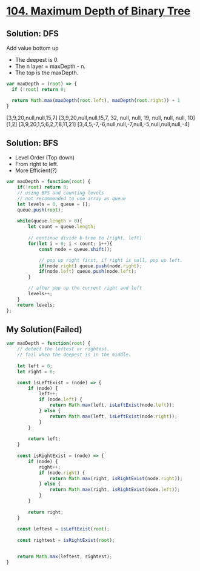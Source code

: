# [104. Maximum Depth of Binary Tree](https://leetcode.com/problems/maximum-depth-of-binary-tree/)

## Solution: DFS
Add value bottom up
- The deepest is 0.
- The n layer = maxDepth - n.
- The top is the maxDepth.

```js
var maxDepth = (root) => {
  if (!root) return 0;

  return Math.max(maxDepth(root.left), maxDepth(root.right)) + 1
}
```

[3,9,20,null,null,15,7]
[3,9,20,null,null,15,7, 32, null, null, 19, null, null, null, 10]
[1,2]
[3,9,20,1,5,6,2,7,8,11,21]
[3,4,5,-7,-6,null,null,-7,null,-5,null,null,null,-4]

## Solution: BFS

- Level Order (Top down)
- From right to left.
- More Efficient(?)

```js
var maxDepth = function(root) {
    if(!root) return 0;
    // using BFS and counting levels
    // not recommended to use array as queue
    let levels = 0, queue = [];
    queue.push(root);
    
    while(queue.length > 0){
        let count = queue.length;
        
        // continue divide b-tree to [right, left]
        for(let i = 0; i < count; i++){
            const node = queue.shift();

            // pop up right first, if right is null, pop up left.
            if(node.right) queue.push(node.right);
            if(node.left) queue.push(node.left);
        }

        // after pop up the current right and left
        levels++;
    }
    return levels;
};
```

## My Solution(Failed)
```js
var maxDepth = function(root) {
    // detect the leftest or rightest.
    // fail when the deepest is in the middle.
    
    let left = 0;
    let right = 0;

    const isLeftExist = (node) => {
        if (node) {
            left++;
            if (node.left) {
                return Math.max(left, isLeftExist(node.left));
            } else {
                return Math.max(left, isLeftExist(node.right));
            }
        }
        
        return left;
    }
    
    const isRightExist = (node) => {
        if (node) {
            right++;
            if (node.right) {
                return Math.max(right, isRightExist(node.right));
            } else {
                return Math.max(right, isRightExist(node.left));
            }
        }
        
        return right;
    }
    
    const leftest = isLeftExist(root);
    
    const rightest = isRightExist(root);


    return Math.max(leftest, rightest);
}
```
